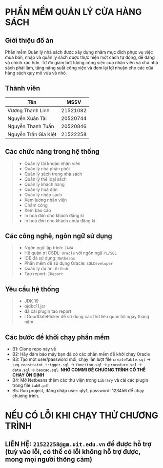 
# PHẦN MỀM QUẢN LÝ CỬA HÀNG SÁCH

## Giới thiệu đồ án
 
<p align-items: center>Phần mềm Quản lý nhà sách được xây dựng nhằm mục đích phục vụ việc mua bán, nhập và quản lý sách được thực hiện một cách tự động, dễ dàng và chính xác hơn. Từ đó giảm bớt lượng công việc của nhân viên và chủ nhà sách phải làm, tăng năng suất công việc và đem lại lợi nhuận cho các cửa hàng sách quy mô vừa và nhỏ. </p>

## Thành viên
 |Tên                   | MSSV     |
 |----------------------| ---------|
 |Vương Thanh Linh      | 21521082 |
 |Nguyễn Xuân Tài       | 20520744 |
 |Nguyễn Thanh Tuấn     | 20520846 |
 |Nguyễn Trần Gia Kiệt  | 21522258 |

## Các chức năng trong hệ thống
>- Quản lý tài khoản nhân viên
>- Quản lý nhà phân phối
>- Quản lý sách trong nhà sách
>- Quản lý thể loại sách
>- Quản lý khách hàng
>- Quản lý hoá đơn
>- Quản lý nhập sách
>- Xem lương nhân viên
>- Chắm công 
>- Xem báo cáo
>- In hoá đơn cho khách đăng kí
>- In hoá đơn cho khách chưa đăng kí

## Các công nghệ, ngôn ngữ sử dụng
>- Ngôn ngữ lập trình: `JAVA`
>- Hệ quản trị CSDL: `Oracle` với ngôn ngữ `PL/SQL`
>- IDE đã sử dụng: `Netbeans`
>- Phần mềm để sử dụng Oracle: `SQLDeveloper`
>- Quản lý dự án: `Github`
>- Tạo report: `IReport`

## Yêu cầu hệ thống
>- JDK 19
>- ojdbc11.jar
>- đã cài plugin tao report
>- LGoodDatePicker để sử dụng các thứ liên quan tới ngày tháng năm

## Các bước để khởi chạy phần mềm

- B1: Clone repo này về 
- B2: Hãy đảm bảo máy bạn đã có các phần mềm để khởi chạy Oracle
- B3: Tạo một user/password mới, chạy lần lượt file `createTable.sql` ->  `seq_constraint_trigger.sql` -> `function.sql` -> `procedure.sql` -> `data.sql` -> `baocao.sql`. **NHỚ COMMI ĐỂ CHƯƠNG TRÌNH CÓ THỂ CHẠY ỔN ĐỊNH**
- B4: Mở Netbeans thêm các thư viện trong `Library` và cài các plugin trong file `Lab6.pdf`
- B5: Run project, đăng nhập user: qly1, password: 123456 để chạy chương trình.


# NẾU CÓ LỖI KHI CHẠY THỬ CHƯƠNG TRÌNH
## LIÊN HỆ: `21522258@gm.uit.edu.vn` để được hỗ trợ (tuỳ vào lỗi, có thể có lỗi không hỗ trợ được, mong mọi người thông cảm)



